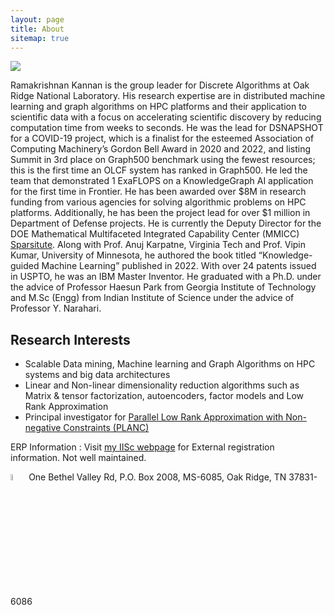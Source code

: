 ```yaml
---
layout: page
title: About
sitemap: true
---
```


<img src="../figs/frontier.jpg">

Ramakrishnan Kannan is the group leader for Discrete Algorithms at Oak Ridge National Laboratory. His research expertise are in distributed machine learning and graph algorithms on HPC platforms and their application to scientific data with a focus on accelerating scientific discovery by reducing computation time from weeks to seconds. He was the lead for DSNAPSHOT for a COVID-19 project, which is a finalist for the esteemed Association of Computing Machinery’s Gordon Bell Award in 2020 and 2022, and listing Summit in 3rd place on Graph500 benchmark using the fewest resources; this is the first time an OLCF system has ranked in Graph500. He led the team that demonstrated 1 ExaFLOPS on a KnowledgeGraph AI application for the first time in Frontier. He has been awarded over $8M in research funding from various agencies for solving algorithmic problems on HPC platforms. Additionally, he has been the project lead for over $1 million in Department of Defense projects. He is currently the Deputy Director for the DOE Mathematical Multifaceted Integrated Capability Center (MMICC) [Sparsitute](https://sparsitute.lbl.gov).  Along with Prof. Anuj Karpatne, Virginia Tech and Prof. Vipin Kumar, University of Minnesota, he authored the book titled “Knowledge-guided Machine Learning” published in 2022. With over 24 patents issued in USPTO, he was an IBM Master Inventor. He graduated with a Ph.D. under the advice of Professor Haesun Park from Georgia Institute of Technology and M.Sc (Engg) from Indian Institute of Science under the advice of Professor Y. Narahari.

## Research Interests 

* Scalable Data mining, Machine learning and Graph Algorithms on HPC systems and big data architectures
* Linear and Non-linear dimensionality reduction algorithms such as Matrix & tensor factorization, autoencoders, factor models and Low Rank Approximation
* Principal investigator for [Parallel Low Rank Approximation with Non-negative Constraints (PLANC)](https://ramkikannan.github.io/planc-api)

ERP Information : Visit [my IISc webpage](http://clweb.csa.iisc.ernet.in/rkrishnan/) for External registration information. Not well maintained. 

<img src="../figs/officeaddress.png" style="width:5%!important;"> 
One Bethel Valley Rd, 
P.O. Box 2008, MS-6085, 
Oak Ridge, TN 37831-6086
